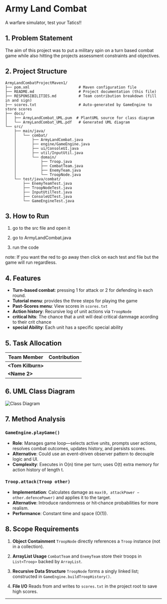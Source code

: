 # Army Land Combat

A warfare simulator, test your Tatics!!

## 1. Problem Statement

The aim of this project was to put a military spin on a turn based combat game while also hitting the projects assessment constraints and objectives. 

## 2. Project Structure

<!-- NOTE: Adapt directory names or descriptions if you reorganize folders locally -->

```
ArmyLandCombatProjectMaven1/
├── pom.xml                      # Maven configuration file
├── README.md                    # Project documentation (this file)
├── RESPONSIBILITIES.md          # Team contribution breakdown (fill in and sign)
├── scores.txt                   # Auto-generated by GameEngine to store scores
├── docs/
│   ├── ArmyLandCombat_UML.pum  # PlantUML source for class diagram
│   └── ArmyLandCombat_UML.pdf   # Generated UML diagram 
└── src/
    ├── main/java/
    │   └── combat/
    │       ├── ArmyLandCombat.java
    │       ├── engine/GameEngine.java
    │       ├── ui/ConsoleUI.java
    │       ├── util/InputUtil.java
    │       └── domain/
    │           ├── Troop.java
    │           ├── CombatTeam.java
    │           ├── EnemyTeam.java
    │           └── TroopNode.java
    └── test/java/combat/
        ├── EnemyTeamTest.java
        ├── TroopNodeTest.java
        ├── InputUtilTest.java
        ├── ConsoleUITest.java
        └── GameEngineTest.java
```

## 3. How to Run

1. go to the src file and open it 

2. go to ArmyLandCombat.java

3. run the code 

note: If you want the red to go away then click on each test and file but the game will run regardless. 
## 4. Features

* **Turn‑based combat**: pressing 1 for attack or 2 for defending in each round. 
* **Tutorial menu**: provides the three steps for playing the game 
* **Past‑Scores menu**: View scores in `scores.txt`
* **Action history**: Recursive log of unit actions via `TroopNode`
* **critical hits**: The chance that a unit will deal critical dammage acording to their crit chance
* **special Ability**: Each unit has a specific special ability  

## 5. Task Allocation

<!-- NOTE: Replace placeholders with actual team member names and details -->

| Team Member   | Contribution                                                 |
| ------------- | ------------------------------------------------------------ |
| **\<Tom Kilburn>** |  |
| **\<Name 2>** |  |

## 6. UML Class Diagram

<!-- NOTE: Replace placeholder with your generated PDF diagram -->

![Class Diagram](docs/ArmyLandCombat_UML.pum)

## 7. Method Analysis

### `GameEngine.playGame()`

<!-- NOTE: Write this in your own style, explaining logic and alternatives -->

* **Role**: Manages game loop—selects active units, prompts user actions, resolves combat outcomes, updates history, and persists scores.
* **Alternative**: Could use an event-driven observer pattern to decouple logic and UI.
* **Complexity**: Executes in O(n) time per turn; uses O(t) extra memory for action history of length t.

### `Troop.attack(Troop other)`

<!-- NOTE: Rephrase this damage calculation description -->

* **Implementation**: Calculates damage as `max(0, attackPower − other.defencePower)` and applies it to the target.
* **Alternative**: Introduce randomness or hit‑chance probabilities for more realism.
* **Performance**: Constant time and space (O(1)).

## 8. Scope Requirements

<!-- NOTE: Ensure this matches your code comments and evidence -->

1. **Object Containment**
   `TroopNode` directly references a `Troop` instance (not in a collection).

2. **ArrayList Usage**
   `CombatTeam` and `EnemyTeam` store their troops in `List<Troop>` backed by `ArrayList`.

3. **Recursive Data Structure**
   `TroopNode` forms a singly linked list; constructed in `GameEngine.buildTroopHistory()`.

4. **File I/O**
   Reads from and writes to `scores.txt` in the project root to save high scores.

---

<!-- NOTE: Proofread and remove these NOTE comments, and rewrite sections in your own words before Turnitin submission -->

